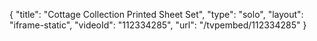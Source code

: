 {
    "title": "Cottage Collection Printed Sheet Set",
    "type": "solo",
    "layout": "iframe-static",
    "videoId": "112334285",
    "url": "\/tvpembed\/112334285"
}